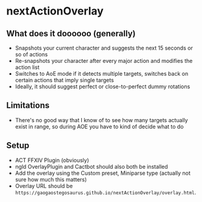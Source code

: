 # nextActionOverlay

## What does it doooooo (generally)

- Snapshots your current character and suggests the next 15 seconds or so of actions
- Re-snapshots your character after every major action and modifies the action list
- Switches to AoE mode if it detects multiple targets, switches back on certain actions that imply single targets
- Ideally, it should suggest perfect or close-to-perfect dummy rotations

## Limitations

- There's no good way that I know of to see how many targets actually exist in range, so during AOE you have to kind of decide what to do

## Setup

- ACT FFXIV Plugin (obviously)
- ngld OverlayPlugin and Cactbot should also both be installed
- Add the overlay using the Custom preset, Miniparse type (actually not sure how much this matters)
- Overlay URL should be `https://gaogaostegosaurus.github.io/nextActionOverlay/overlay.html`.
